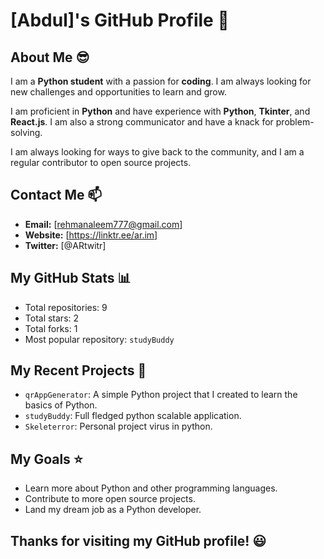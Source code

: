 # **[Abdul]'s GitHub Profile** :snake:

## **About Me** 😎

I am a **Python student** with a passion for **coding**. I am always looking for new challenges and opportunities to learn and grow.

I am proficient in **Python** and have experience with **Python**, **Tkinter**, and **React.js**. I am also a strong communicator and have a knack for problem-solving.

I am always looking for ways to give back to the community, and I am a regular contributor to open source projects.

## **Contact Me** :mailbox:

* **Email:** [rehmanaleem777@gmail.com]
* **Website:** [https://linktr.ee/ar.im]
* **Twitter:** [@ARtwitr]

## **My GitHub Stats** :bar_chart:

* Total repositories: 9
* Total stars: 2
* Total forks: 1
* Most popular repository: `studyBuddy`

## **My Recent Projects** :rocket:

* `qrAppGenerator`: A simple Python project that I created to learn the basics of Python.
* `studyBuddy`: Full fledged python scalable application.
* `Skeleterror`: Personal project virus in python.

## **My Goals** :star:

* Learn more about Python and other programming languages.
* Contribute to more open source projects.
* Land my dream job as a Python developer.

## **Thanks for visiting my GitHub profile!** :smiley:

